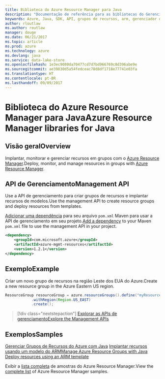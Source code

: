 ```yaml
---
title: Biblioteca do Azure Resource Manager para Java
description: "Documentação de referência para as bibliotecas do Gerenciador de Recursos de Java"
keywords: Azure, Java, SDK, API, grupos de recursos, arm, gerenciador de recursos
author: rloutlaw
ms.author: routlaw
manager: douge
ms.date: 06/21/2017
ms.topic: article
ms.prod: azure
ms.technology: azure
ms.devlang: java
ms.service: data-lake-store
ms.openlocfilehash: 1e3ec9080da70477cd7d7bd966769c8d396abe9e
ms.sourcegitcommit: ae39830d5a54fedceac78d8df1718e77741e03fa
ms.translationtype: HT
ms.contentlocale: pt-BR
ms.lasthandoff: 09/09/2017
---
```

# <a name="azure-resource-manager-libraries-for-java"></a><span data-ttu-id="23085-104">Biblioteca do Azure Resource Manager para Java</span><span class="sxs-lookup"><span data-stu-id="23085-104">Azure Resource Manager libraries for Java</span></span>

## <a name="overview"></a><span data-ttu-id="23085-105">Visão geral</span><span class="sxs-lookup"><span data-stu-id="23085-105">Overview</span></span>

<span data-ttu-id="23085-106">Implantar, monitorar e gerenciar recursos em grupos com o [Azure Resource Manager](https://docs.microsoft.com/en-us/azure/azure-resource-manager/resource-group-overview).</span><span class="sxs-lookup"><span data-stu-id="23085-106">Deploy, monitor, and manage resources in groups with [Azure Resource Manager](https://docs.microsoft.com/en-us/azure/azure-resource-manager/resource-group-overview).</span></span>

## <a name="management-api"></a><span data-ttu-id="23085-107">API de Gerenciamento</span><span class="sxs-lookup"><span data-stu-id="23085-107">Management API</span></span>

<span data-ttu-id="23085-108">Use a API de gerenciamento para criar grupos de recursos e implantar recursos de modelos.</span><span class="sxs-lookup"><span data-stu-id="23085-108">Use the management API to create resource groups and deploy resources from templates.</span></span>

<span data-ttu-id="23085-109">[Adicionar uma dependência](https://maven.apache.org/guides/getting-started/index.html#How_do_I_use_external_dependencies) para seu arquivo `pom.xml` Maven para usar a API de gerenciamento em seu projeto.</span><span class="sxs-lookup"><span data-stu-id="23085-109">[Add a dependency](https://maven.apache.org/guides/getting-started/index.html#How_do_I_use_external_dependencies) to your Maven `pom.xml` file to use the management API in your project.</span></span>


```XML
<dependency>
    <groupId>com.microsoft.azure</groupId>
    <artifactId>azure-mgmt-resources</artifactId>
    <version>1.2.1</version>
</dependency>
```

## <a name="example"></a><span data-ttu-id="23085-110">Exemplo</span><span class="sxs-lookup"><span data-stu-id="23085-110">Example</span></span>

<span data-ttu-id="23085-111">Criar um novo grupo de recursos na região Leste dos EUA do Azure.</span><span class="sxs-lookup"><span data-stu-id="23085-111">Create a new resource group in the Azure Eastern US region.</span></span>

```java
ResourceGroup resourceGroup = azure.resourceGroups().define("myResourceGroup")
            .withRegion(Region.US_EAST)
            .create();
```

> [!div class="nextstepaction"]
> [<span data-ttu-id="23085-112">Explorar as APIs de gerenciamento</span><span class="sxs-lookup"><span data-stu-id="23085-112">Explore the Management APIs</span></span>](/java/api/overview/azure/resources/managementapi)

## <a name="samples"></a><span data-ttu-id="23085-113">Exemplos</span><span class="sxs-lookup"><span data-stu-id="23085-113">Samples</span></span>

<span data-ttu-id="23085-114">[Gerenciar Grupos de Recursos do Azure com Java][1] 
[Implantar recursos usando um modelo do ARM][2]</span><span class="sxs-lookup"><span data-stu-id="23085-114">[Manage Azure Resource Groups with Java][1] 
[Deploy resources using an ARM template][2]</span></span>

[1]: https://github.com/Azure-Samples/resources-java-manage-resource-group
[2]: https://github.com/Azure-Samples/resources-java-deploy-using-arm-template

<span data-ttu-id="23085-115">Exibir a [lista completa](https://azure.microsoft.com/resources/samples/?platform=java&term=resource) de amostras do Azure Resource Manager.</span><span class="sxs-lookup"><span data-stu-id="23085-115">View the [complete list](https://azure.microsoft.com/resources/samples/?platform=java&term=resource) of Azure Resource Manager samples.</span></span>
